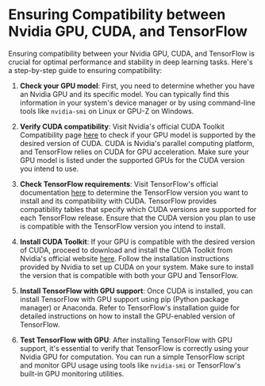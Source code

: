 
# Ensuring Compatibility between Nvidia GPU, CUDA, and TensorFlow

Ensuring compatibility between your Nvidia GPU, CUDA, and TensorFlow is crucial for optimal performance and stability in deep learning tasks. Here's a step-by-step guide to ensuring compatibility:

1. **Check your GPU model**: First, you need to determine whether you have an Nvidia GPU and its specific model. You can typically find this information in your system's device manager or by using command-line tools like `nvidia-smi` on Linux or GPU-Z on Windows.

2. **Verify CUDA compatibility**: Visit Nvidia's official CUDA Toolkit Compatibility page [here](https://developer.nvidia.com/cuda-gpus) to check if your GPU model is supported by the desired version of CUDA. CUDA is Nvidia's parallel computing platform, and TensorFlow relies on CUDA for GPU acceleration. Make sure your GPU model is listed under the supported GPUs for the CUDA version you intend to use.

3. **Check TensorFlow requirements**: Visit TensorFlow's official documentation [here](https://www.tensorflow.org/install/gpu) to determine the TensorFlow version you want to install and its compatibility with CUDA. TensorFlow provides compatibility tables that specify which CUDA versions are supported for each TensorFlow release. Ensure that the CUDA version you plan to use is compatible with the TensorFlow version you intend to install.

4. **Install CUDA Toolkit**: If your GPU is compatible with the desired version of CUDA, proceed to download and install the CUDA Toolkit from Nvidia's official website [here](https://developer.nvidia.com/cuda-toolkit). Follow the installation instructions provided by Nvidia to set up CUDA on your system. Make sure to install the version that is compatible with both your GPU and TensorFlow.

5. **Install TensorFlow with GPU support**: Once CUDA is installed, you can install TensorFlow with GPU support using pip (Python package manager) or Anaconda. Refer to TensorFlow's installation guide for detailed instructions on how to install the GPU-enabled version of TensorFlow.

6. **Test TensorFlow with GPU**: After installing TensorFlow with GPU support, it's essential to verify that TensorFlow is correctly using your Nvidia GPU for computation. You can run a simple TensorFlow script and monitor GPU usage using tools like `nvidia-smi` or TensorFlow's built-in GPU monitoring utilities.


